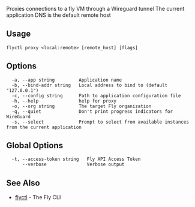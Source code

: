 Proxies connections to a fly VM through a Wireguard tunnel The current application DNS is the default remote host

## Usage
~~~
flyctl proxy <local:remote> [remote_host] [flags]
~~~

## Options

~~~
  -a, --app string         Application name
  -b, --bind-addr string   Local address to bind to (default "127.0.0.1")
  -c, --config string      Path to application configuration file
  -h, --help               help for proxy
  -o, --org string         The target Fly organization
  -q, --quiet              Don't print progress indicators for WireGuard
  -s, --select             Prompt to select from available instances from the current application
~~~

## Global Options

~~~
  -t, --access-token string   Fly API Access Token
      --verbose               Verbose output
~~~

## See Also

* [flyctl](/docs/flyctl/help/)	 - The Fly CLI

